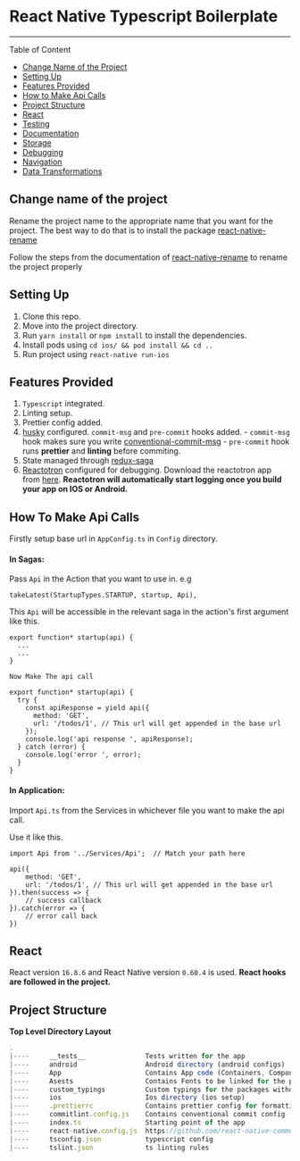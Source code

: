 # React Native Typescript Boilerplate

---

Table of Content

- [Change Name of the Project](#change-name-of-the-project)
- [Setting Up](#setting-up)
- [Features Provided](#features-provided)
- [How to Make Api Calls](#how-to-make-api-calls)
- [Project Structure](#project-structure)
- [React](#react)
- [Testing](#testing)
- [Documentation](#documentation)
- [Storage](#storage)
- [Debugging](#debugging)
- [Navigation](#navigation)
- [Data Transformations](#data-transformations)

## Change name of the project

Rename the project name to the appropriate name that you want for the project. The best way to do that is to install the package [react-native-rename](https://github.com/junedomingo/react-native-rename)

Follow the steps from the documentation of [react-native-rename](https://github.com/junedomingo/react-native-rename) to rename the project properly

## Setting Up

1. Clone this repo.
2. Move into the project directory.
3. Run `yarn install` or `npm install` to install the dependencies.
4. Install pods using `cd ios/ && pod install && cd ..`
5. Run project using `react-native run-ios`

## Features Provided

1. `Typescript` integrated.
2. Linting setup.
3. Prettier config added.
4. [husky](https://github.com/typicode/husky) configured. `commit-msg` and `pre-commit` hooks added. - `commit-msg` hook makes sure you write [conventional-commit-msg](https://github.com/conventional-changelog/commitlint/tree/master/%40commitlint/config-conventional) - `pre-commit` hook runs **prettier** and **linting** before commiting.
5. State managed through [redux-saga](https://github.com/redux-saga/redux-saga)
6. [Reactotron](https://github.com/infinitered/reactotron) configured for debugging. Download the reactotron app from [here](https://github.com/infinitered/reactotron/releases).
   **Reactotron will automatically start logging once you build your app on IOS or Android.**

## How To Make Api Calls

Firstly setup base url in `AppConfig.ts` in `Config` directory.

#### In Sagas:

Pass `Api` in the Action that you want to use in.
e.g

```
takeLatest(StartupTypes.STARTUP, startup, Api),
```

This `Api` will be accessible in the relevant saga in the action's first argument like this.

```
export function* startup(api) {
  ...
  ...
}
```

`Now Make The api call`

```
export function* startup(api) {
  try {
    const apiResponse = yield api({
      method: 'GET',
      url: '/todos/1', // This url will get appended in the base url
    });
    console.log('api response ', apiResponse);
  } catch (error) {
    console.log('error ', error);
  }
}
```

#### In Application:

Import `Api.ts` from the Services in whichever file you want to make the api call.

Use it like this.

```
import Api from '../Services/Api';  // Match your path here

api({
    method: 'GET',
    url: '/todos/1', // This url will get appended in the base url
}).then(success => {
    // success callback
}).catch(error => {
    // error call back
})
```

## React

React version `16.8.6` and React Native version `0.60.4` is used.
**React hooks are followed in the project.**

## Project Structure

**Top Level Directory Layout**

```javascript
.
|----     __tests__               Tests written for the app
|----     android                 Android directory (android configs)
|----     App                     Contains App code (Containers, Components ...)
|----     Asests                  Contains Fonts to be linked for the project
|----     custom_typings          Custom typings for the packages without types
|----     ios                     Ios directory (ios setup)
|----     .prettierrc             Contains prettier config for formatting
|----     commitlint.config.js    Contains conventional commit config
|----     index.ts                Starting point of the app
|----     react-native.config.js  https://github.com/react-native-community/cli/blob/master/docs/configuration.md#migration-guide)
|----     tsconfig.json           typescript config
|----     tslint.json             ts linting rules
```
